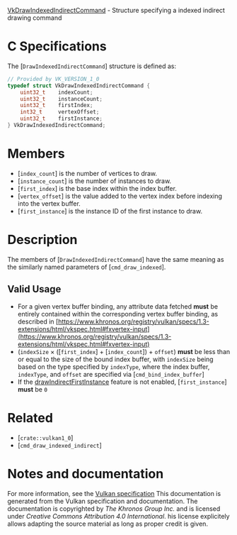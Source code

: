 [VkDrawIndexedIndirectCommand](https://www.khronos.org/registry/vulkan/specs/1.3-extensions/man/html/VkDrawIndexedIndirectCommand.html) - Structure specifying a indexed indirect drawing command

# C Specifications
The [`DrawIndexedIndirectCommand`] structure is defined as:
```c
// Provided by VK_VERSION_1_0
typedef struct VkDrawIndexedIndirectCommand {
    uint32_t    indexCount;
    uint32_t    instanceCount;
    uint32_t    firstIndex;
    int32_t     vertexOffset;
    uint32_t    firstInstance;
} VkDrawIndexedIndirectCommand;
```

# Members
- [`index_count`] is the number of vertices to draw.
- [`instance_count`] is the number of instances to draw.
- [`first_index`] is the base index within the index buffer.
- [`vertex_offset`] is the value added to the vertex index before indexing into the vertex buffer.
- [`first_instance`] is the instance ID of the first instance to draw.

# Description
The members of [`DrawIndexedIndirectCommand`] have the same meaning as
the similarly named parameters of [`cmd_draw_indexed`].
## Valid Usage
-    For a given vertex buffer binding, any attribute data fetched  **must**  be entirely contained within the corresponding vertex buffer binding, as described in [https://www.khronos.org/registry/vulkan/specs/1.3-extensions/html/vkspec.html#fxvertex-input](https://www.khronos.org/registry/vulkan/specs/1.3-extensions/html/vkspec.html#fxvertex-input)
-  (`indexSize` × ([`first_index`] +  [`index_count`]) +  `offset`) **must**  be less than or equal to the size of the bound index buffer, with `indexSize` being based on the type specified by `indexType`, where the index buffer, `indexType`, and `offset` are specified via [`cmd_bind_index_buffer`]
-    If the [drawIndirectFirstInstance](https://www.khronos.org/registry/vulkan/specs/1.3-extensions/html/vkspec.html#features-drawIndirectFirstInstance) feature is not enabled, [`first_instance`] **must**  be `0`

# Related
- [`crate::vulkan1_0`]
- [`cmd_draw_indexed_indirect`]

# Notes and documentation
For more information, see the [Vulkan specification](https://www.khronos.org/registry/vulkan/specs/1.3-extensions/html/vkspec.html)
This documentation is generated from the Vulkan specification and documentation.
The documentation is copyrighted by *The Khronos Group Inc.* and is licensed under *Creative Commons Attribution 4.0 International*.
his license explicitely allows adapting the source material as long as proper credit is given.
        